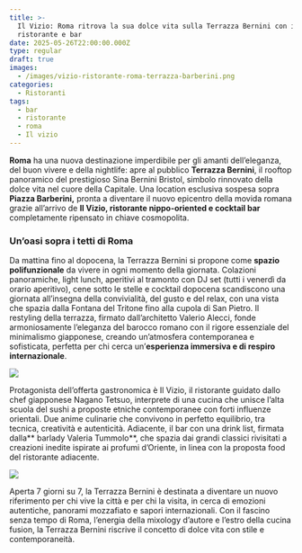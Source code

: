 ```yaml
---
title: >-
  Il Vizio: Roma ritrova la sua dolce vita sulla Terrazza Bernini con il
  ristorante e bar
date: 2025-05-26T22:00:00.000Z
type: regular
draft: true
images:
  - /images/vizio-ristorante-roma-terrazza-barberini.png
categories:
  - Ristoranti
tags:
  - bar
  - ristorante
  - roma
  - Il vizio
---
```


**Roma** ha una nuova destinazione imperdibile per gli amanti dell’eleganza, del buon vivere e della nightlife: apre al pubblico **Terrazza Bernini**, il rooftop panoramico del prestigioso Sina Bernini Bristol, simbolo rinnovato della dolce vita nel cuore della Capitale. Una location esclusiva sospesa sopra **Piazza Barberini,** pronta a diventare il nuovo epicentro della movida romana grazie all’arrivo de **Il Vizio, ristorante nippo-oriented e cocktail bar** completamente ripensato in chiave cosmopolita.

### Un’oasi sopra i tetti di Roma

Da mattina fino al dopocena, la Terrazza Bernini si propone come **spazio polifunzionale** da vivere in ogni momento della giornata. Colazioni panoramiche, light lunch, aperitivi al tramonto con DJ set (tutti i venerdì da orario aperitivo), cene sotto le stelle e cocktail dopocena scandiscono una giornata all’insegna della convivialità, del gusto e del relax, con una vista che spazia dalla Fontana del Tritone fino alla cupola di San Pietro. Il restyling della terrazza, firmato dall’architetto Valerio Alecci, fonde armoniosamente l’eleganza del barocco romano con il rigore essenziale del minimalismo giapponese, creando un’atmosfera contemporanea e sofisticata, perfetta per chi cerca un’**esperienza immersiva e di respiro internazionale**.

![](/images/tortelli-vizio-roma-ristorante.png)

Protagonista dell’offerta gastronomica è Il Vizio, il ristorante guidato dallo chef giapponese Nagano Tetsuo, interprete di una cucina che unisce l’alta scuola del sushi a proposte etniche contemporanee con forti influenze orientali. Due anime culinarie che convivono in perfetto equilibrio, tra tecnica, creatività e autenticità. Adiacente, il bar con una drink list, firmata dalla** barlady Valeria Tummolo**, che spazia dai grandi classici rivisitati a creazioni inedite ispirate ai profumi d’Oriente, in linea con la proposta food del ristorante adiacente.

![](/images/vizioroma.nov.2024_18.jpg)

Aperta 7 giorni su 7, la Terrazza Bernini è destinata a diventare un nuovo riferimento per chi vive la città e per chi la visita, in cerca di emozioni autentiche, panorami mozzafiato e sapori internazionali. Con il fascino senza tempo di Roma, l’energia della mixology d’autore e l’estro della cucina fusion, la Terrazza Bernini riscrive il concetto di dolce vita con stile e contemporaneità.
